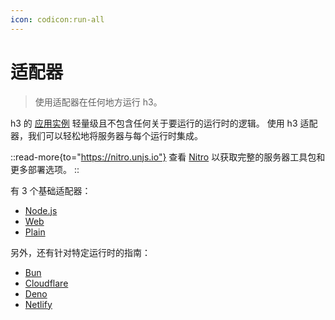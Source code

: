```yaml
---
icon: codicon:run-all
---
```


# 适配器

> 使用适配器在任何地方运行 h3。

h3 的 [应用实例](/guide/app) 轻量级且不包含任何关于要运行的运行时的逻辑。
使用 h3 适配器，我们可以轻松地将服务器与每个运行时集成。

::read-more{to="https://nitro.unjs.io"}
查看 [Nitro](https://nitro.unjs.io) 以获取完整的服务器工具包和更多部署选项。
::

有 3 个基础适配器：

- [Node.js](/adapters/node)
- [Web](/adapters/web)
- [Plain](/adapters/plain)

另外，还有针对特定运行时的指南：

- [Bun](/adapters/bun)
- [Cloudflare](/adapters/cloudflare)
- [Deno](/adapters/deno)
- [Netlify](/adapters/netlify)
